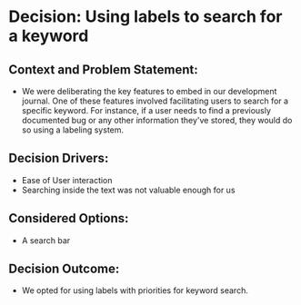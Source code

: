 # Decision: Using labels to search for a keyword

## Context and Problem Statement:
- We were deliberating the key features to embed in our development journal. One of these features involved facilitating users to search for a specific keyword. 
For instance, if a user needs to find a previously documented bug or any other information they've stored, they would do so using a labeling system. 
## Decision Drivers:

- Ease of User interaction
- Searching inside the text was not valuable enough for us

## Considered Options:

- A search bar

## Decision Outcome:
- We opted for using labels with priorities for keyword search.
